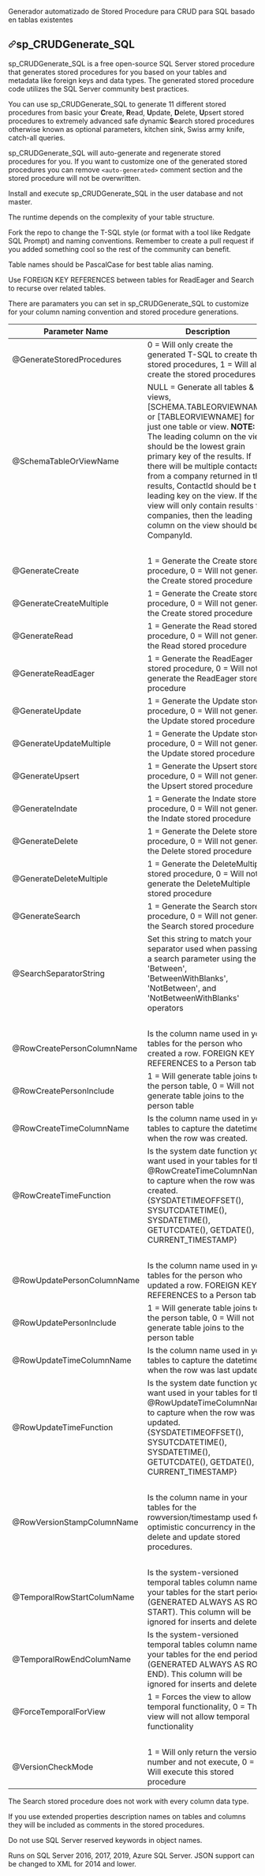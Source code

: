 Generador automatizado de Stored Procedure para CRUD para SQL basado en tablas existentes
<article class="markdown-body entry-content container-lg" itemprop="text"><h1 dir="auto"><a id="user-content-sp_crudgen" class="anchor" aria-hidden="true" href="#sp_crudgen"><svg class="octicon octicon-link" viewBox="0 0 16 16" version="1.1" width="16" height="16" aria-hidden="true"><path fill-rule="evenodd" d="M7.775 3.275a.75.75 0 001.06 1.06l1.25-1.25a2 2 0 112.83 2.83l-2.5 2.5a2 2 0 01-2.83 0 .75.75 0 00-1.06 1.06 3.5 3.5 0 004.95 0l2.5-2.5a3.5 3.5 0 00-4.95-4.95l-1.25 1.25zm-4.69 9.64a2 2 0 010-2.83l2.5-2.5a2 2 0 012.83 0 .75.75 0 001.06-1.06 3.5 3.5 0 00-4.95 0l-2.5 2.5a3.5 3.5 0 004.95 4.95l1.25-1.25a.75.75 0 00-1.06-1.06l-1.25 1.25a2 2 0 01-2.83 0z"></path></svg></a>sp_CRUDGenerate_SQL</h1>
<p dir="auto">sp_CRUDGenerate_SQL is a free open-source SQL Server stored procedure that generates stored procedures for you based on your tables and metadata like foreign keys and data types. The generated stored procedure code utilizes the SQL Server community best practices.</p>
<p dir="auto">You can use sp_CRUDGenerate_SQL to generate 11 different stored procedures from basic your <strong>C</strong>reate, <strong>R</strong>ead, <strong>U</strong>pdate, <strong>D</strong>elete, <strong>U</strong>psert stored procedures to extremely advanced safe dynamic <strong>S</strong>earch stored procedures otherwise known as optional parameters, kitchen sink, Swiss army knife, catch-all queries.</p>
<p dir="auto">sp_CRUDGenerate_SQL will auto-generate and regenerate stored procedures for you. If you want to customize one of the generated stored procedures you can remove <code>&lt;auto-generated&gt;</code> comment section and the stored procedure will not be overwritten.</p>
<p dir="auto">Install and execute sp_CRUDGenerate_SQL in the user database and not master.</p>
<p dir="auto">The runtime depends on the complexity of your table structure.</p>
<p dir="auto">Fork the repo to change the T-SQL style (or format with a tool like Redgate SQL Prompt) and naming conventions. Remember to create a pull request if you added something cool so the rest of the community can benefit.</p>
<p dir="auto">Table names should be PascalCase for best table alias naming.</p>
<p dir="auto">Use FOREIGN KEY REFERENCES between tables for ReadEager and Search to recurse over related tables.</p>
<p dir="auto">There are paramaters you can set in sp_CRUDGenerate_SQL to customize for your column naming convention and stored procedure generations.</p>
<table>
<thead>
<tr>
<th>Parameter Name</th>
<th>Description</th>
<th>Default</th>
</tr>
</thead>
<tbody>
<tr>
<td>@GenerateStoredProcedures</td>
<td>0 = Will only create the generated T-SQL to create the stored procedures, 1 = Will also create the stored procedures</td>
<td>0</td>
</tr>
<tr>
<td>@SchemaTableOrViewName</td>
<td>NULL = Generate all tables &amp; views, [SCHEMA.TABLEORVIEWNAME] or [TABLEORVIEWNAME] for just one table or view. <strong>NOTE:</strong> The leading column on the view should be the lowest grain primary key of the results. If there will be multiple contacts from a company returned in the results, ContactId should be the leading key on the view. If the view will only contain results for companies, then the leading column on the view should be CompanyId.</td>
<td>NULL</td>
</tr>
<tr>
<td>&nbsp;</td>
<td>&nbsp;</td>
<td>&nbsp;</td>
</tr>
<tr>
<td>@GenerateCreate</td>
<td>1 = Generate the Create stored procedure, 0 = Will not generate the Create stored procedure</td>
<td>1</td>
</tr>
<tr>
<td>@GenerateCreateMultiple</td>
<td>1 = Generate the Create stored procedure, 0 = Will not generate the Create stored procedure</td>
<td>1</td>
</tr>
<tr>
<td>@GenerateRead</td>
<td>1 = Generate the Read stored procedure, 0 = Will not generate the Read stored procedure</td>
<td>1</td>
</tr>
<tr>
<td>@GenerateReadEager</td>
<td>1 = Generate the ReadEager stored procedure, 0 = Will not generate the ReadEager stored procedure</td>
<td>1</td>
</tr>
<tr>
<td>@GenerateUpdate</td>
<td>1 = Generate the Update stored procedure, 0 = Will not generate the Update stored procedure</td>
<td>1</td>
</tr>
<tr>
<td>@GenerateUpdateMultiple</td>
<td>1 = Generate the Update stored procedure, 0 = Will not generate the Update stored procedure</td>
<td>1</td>
</tr>
<tr>
<td>@GenerateUpsert</td>
<td>1 = Generate the Upsert stored procedure, 0 = Will not generate the Upsert stored procedure</td>
<td>1</td>
</tr>
<tr>
<td>@GenerateIndate</td>
<td>1 = Generate the Indate stored procedure, 0 = Will not generate the Indate stored procedure</td>
<td>0</td>
</tr>
<tr>
<td>@GenerateDelete</td>
<td>1 = Generate the Delete stored procedure, 0 = Will not generate the Delete stored procedure</td>
<td>1</td>
</tr>
<tr>
<td>@GenerateDeleteMultiple</td>
<td>1 = Generate the DeleteMultiple stored procedure, 0 = Will not generate the DeleteMultiple stored procedure</td>
<td>1</td>
</tr>
<tr>
<td>@GenerateSearch</td>
<td>1 = Generate the Search stored procedure, 0 = Will not generate the Search stored procedure</td>
<td>1</td>
</tr>
<tr>
<td>@SearchSeparatorString</td>
<td>Set this string to match your separator used when passing in a search parameter using the 'Between', 'BetweenWithBlanks', 'NotBetween', and 'NotBetweenWithBlanks' operators</td>
<td>' to '</td>
</tr>
<tr>
<td>&nbsp;</td>
<td>&nbsp;</td>
<td>&nbsp;</td>
</tr>
<tr>
<td>@RowCreatePersonColumnName</td>
<td>Is the column name used in your tables for the person who created a row. FOREIGN KEY REFERENCES to a Person table.</td>
<td>RowCreatePersonId</td>
</tr>
<tr>
<td>@RowCreatePersonInclude</td>
<td>1 = Will generate table joins to the person table, 0 = Will not generate table joins to the person table</td>
<td>0</td>
</tr>
<tr>
<td>@RowCreateTimeColumnName</td>
<td>Is the column name used in your tables to capture the datetime when the row was created.</td>
<td>RowCreateTime</td>
</tr>
<tr>
<td>@RowCreateTimeFunction</td>
<td>Is the system date function you want used in your tables for the @RowCreateTimeColumnName to capture when the row was created. {SYSDATETIMEOFFSET(), SYSUTCDATETIME(), SYSDATETIME(), GETUTCDATE(), GETDATE(), CURRENT_TIMESTAMP}</td>
<td>SYSDATETIMEOFFSET()</td>
</tr>
<tr>
<td>&nbsp;</td>
<td>&nbsp;</td>
<td>&nbsp;</td>
</tr>
<tr>
<td>@RowUpdatePersonColumnName</td>
<td>Is the column name used in your tables for the person who updated a row. FOREIGN KEY REFERENCES to a Person table.</td>
<td>RowUpdatePersonId</td>
</tr>
<tr>
<td>@RowUpdatePersonInclude</td>
<td>1 = Will generate table joins to the person table, 0 = Will not generate table joins to the person table</td>
<td>0</td>
</tr>
<tr>
<td>@RowUpdateTimeColumnName</td>
<td>Is the column name used in your tables to capture the datetime when the row was last updated.</td>
<td>RowUpdateTime</td>
</tr>
<tr>
<td>@RowUpdateTimeFunction</td>
<td>Is the system date function you want used in your tables for the @RowUpdateTimeColumnName to capture when the row was updated.  {SYSDATETIMEOFFSET(), SYSUTCDATETIME(), SYSDATETIME(), GETUTCDATE(), GETDATE(), CURRENT_TIMESTAMP}</td>
<td>SYSDATETIMEOFFSET()</td>
</tr>
<tr>
<td>&nbsp;</td>
<td>&nbsp;</td>
<td>&nbsp;</td>
</tr>
<tr>
<td>@RowVersionStampColumnName</td>
<td>Is the column name in your tables for the rowversion/timestamp used for optimistic concurrency in the delete and update stored procedures.</td>
<td>RowVersionStamp</td>
</tr>
<tr>
<td>&nbsp;</td>
<td>&nbsp;</td>
<td>&nbsp;</td>
</tr>
<tr>
<td>@TemporalRowStartColumName</td>
<td>Is the system-versioned temporal tables column name in your tables for the start period (GENERATED ALWAYS AS ROW START). This column will be ignored for inserts and deletes.</td>
<td>RowValidFromTime</td>
</tr>
<tr>
<td>@TemporalRowEndColumName</td>
<td>Is the system-versioned temporal tables column name in your tables for the end period (GENERATED ALWAYS AS ROW END). This column will be ignored for inserts and deletes.</td>
<td>RowValidToTime</td>
</tr>
<tr>
<td>@ForceTemporalForView</td>
<td>1 = Forces the view to allow temporal functionality, 0 = The view will not allow temporal functionality</td>
<td>0</td>
</tr>
<tr>
<td>&nbsp;</td>
<td>&nbsp;</td>
<td>&nbsp;</td>
</tr>
<tr>
<td>@VersionCheckMode</td>
<td>1 = Will only return the version number and not execute, 0 = Will execute this stored procedure</td>
<td>0</td>
</tr>
</tbody>
</table>
<p dir="auto">The Search stored procedure does not work with every column data type.</p>
<p dir="auto">If you use extended properties description names on tables and columns they will be included as comments in the stored procedures.</p>
<p dir="auto">Do not use SQL Server reserved keywords in object names.</p>
<p dir="auto">Runs on SQL Server 2016, 2017, 2019, Azure SQL Server. JSON support can be changed to XML for 2014 and lower.</p>
</article>
